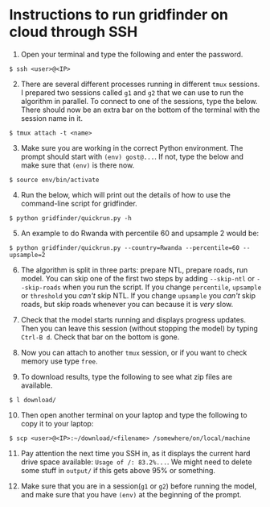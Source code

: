 # Instructions to run gridfinder on cloud through SSH

1. Open your terminal and type the following and enter the password.
```
$ ssh <user>@<IP>
```

2. There are several different processes running in different `tmux` sessions. I prepared two sessions called `g1` and `g2` that we can use to run the algorithm in parallel. To connect to one of the sessions, type the below. There should now be an extra bar on the bottom of the terminal with the session name in it.
```
$ tmux attach -t <name>
```

3. Make sure you are working in the correct Python environment. The prompt should start with `(env) gost@...`. If not, type the below and make sure that `(env)` is there now.
```
$ source env/bin/activate
```

4. Run the below, which will print out the details of how to use the command-line script for gridfinder.
```
$ python gridfinder/quickrun.py -h
```

5. An example to do Rwanda with percentile 60 and upsample 2 would be:
```
$ python gridfinder/quickrun.py --country=Rwanda --percentile=60 --upsample=2
```

6. The algorithm is split in three parts: prepare NTL, prepare roads, run model. You can skip one of the first two steps by adding `--skip-ntl` or `--skip-roads` when you run the script. If you change `percentile`, `upsample` or `threshold` you *can't* skip NTL. If you change `upsample` you *can't* skip roads, but skip roads whenever you can because it is *very* slow.

7. Check that the model starts running and displays progress updates. Then you can leave this session (without stopping the model) by typing `Ctrl-B d`. Check that bar on the bottom is gone. 

8. Now you can attach to another `tmux` session, or if you want to check memory use type `free`.

9. To download results, type the following to see what zip files are available.
```
$ l download/
```

10. Then open another terminal on your laptop and type the following to copy it to your laptop:
```
$ scp <user>@<IP>:~/download/<filename> /somewhere/on/local/machine
```

11. Pay attention the next time you SSH in, as it displays the current hard drive space available: `Usage of /: 83.2%...`. We might need to delete some stuff in `output/` if this gets above 95% or something.

12. Make sure that you are in a session(`g1` or `g2`) before running the model, and make sure that you have `(env)` at the beginning of the prompt.
